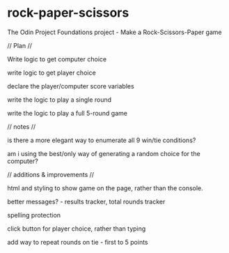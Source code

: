 # rock-paper-scissors
The Odin Project  Foundations project - Make a Rock-Scissors-Paper game

// Plan //

Write logic to get computer choice

write logic to get player choice

declare the player/computer score variables

write the logic to play a single round

write the logic to play a full 5-round game

// notes //

is there a more elegant way to enumerate all 9 win/tie conditions?

am i using the best/only way of generating a random choice for the computer?

// additions & improvements //

html and styling to show game on the page, rather than the console.

better messages? - results tracker, total rounds tracker   

spelling protection

click button for player choice, rather than typing

add way to repeat rounds on tie - first to 5 points
